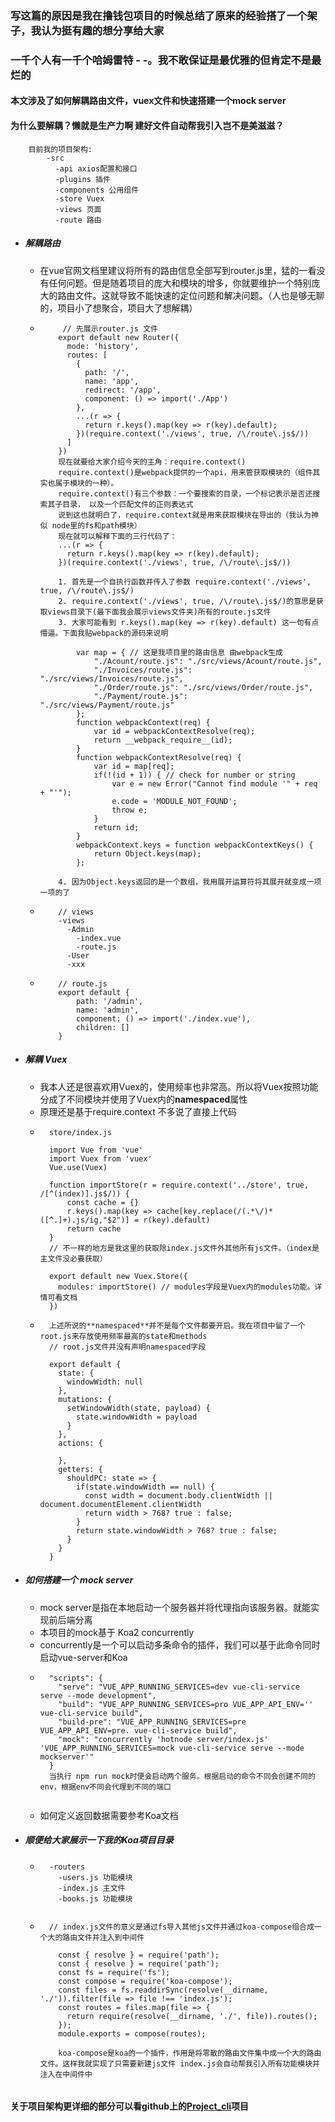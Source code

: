 ### 写这篇的原因是我在撸钱包项目的时候总结了原来的经验搭了一个架子，我认为挺有趣的想分享给大家
### 一千个人有一千个哈姆雷特 - -。我不敢保证是最优雅的但肯定不是最烂的
#### 本文涉及了如何解耦路由文件，vuex文件和快速搭建一个mock server
#### 为什么要解耦？懒就是生产力啊 建好文件自动帮我引入岂不是美滋滋？

```
    目前我的项目架构:
        -src
          -api axios配置和接口
          -plugins 插件
          -components 公用组件
          -store Vuex
          -views 页面
          -route 路由
```


- ##### 解耦路由
    - 在vue官网文档里建议将所有的路由信息全部写到router.js里，猛的一看没有任何问题。但是随着项目的庞大和模块的增多，你就要维护一个特别庞大的路由文件。这就导致不能快速的定位问题和解决问题。（人也是够无聊的，项目小了想聚合，项目大了想解耦）
    -   ```
             // 先展示router.js 文件
            export default new Router({
              mode: 'history',
              routes: [
                {
                  path: '/',
                  name: 'app',
                  redirect: '/app',
                  component: () => import('./App')
                },
                ...(r => {
                  return r.keys().map(key => r(key).default);
                })(require.context('./views', true, /\/route\.js$/))
              ]
            })
            现在就要给大家介绍今天的主角：require.context()
            require.context()是webpack提供的一个api，用来管获取模块的（组件其实也属于模块的一种）。
            require.context()有三个参数：一个要搜索的目录，一个标记表示是否还搜索其子目录， 以及一个匹配文件的正则表达式
            说到这也就明白了，require.context就是用来获取模块在导出的（我认为神似 node里的fs和path模块）
            现在就可以解释下面的三行代码了：
            ...(r => {
              return r.keys().map(key => r(key).default);
            })(require.context('./views', true, /\/route\.js$/))

            1. 首先是一个自执行函数并传入了参数 require.context('./views', true, /\/route\.js$/)
            2. require.context('./views', true, /\/route\.js$/)的意思是获取views目录下(最下面我会展示views文件夹)所有的route.js文件
            3. 大家可能看到 r.keys().map(key => r(key).default) 这一句有点懵逼。下面我贴webpack的源码来说明
            
                var map = { // 这是我项目里的路由信息 由webpack生成
                	"./Acount/route.js": "./src/views/Acount/route.js",
                	"./Invoices/route.js": "./src/views/Invoices/route.js",
                	"./Order/route.js": "./src/views/Order/route.js",
                	"./Payment/route.js": "./src/views/Payment/route.js"
                };
                function webpackContext(req) { 
                	var id = webpackContextResolve(req);
                	return __webpack_require__(id);
                }
                function webpackContextResolve(req) {
                	var id = map[req];
                	if(!(id + 1)) { // check for number or string
                		var e = new Error("Cannot find module '" + req + "'");
                		e.code = 'MODULE_NOT_FOUND';
                		throw e;
                	}
                	return id;
                }
                webpackContext.keys = function webpackContextKeys() {
                	return Object.keys(map);
                };
                
            4. 因为Object.keys返回的是一个数组，我用展开运算符将其展开就变成一项一项的了
        ```
    -   ```
            // views
            -views
              -Admin
                -index.vue
                -route.js
              -User
              -xxx
        ```
    -   ```
            // route.js
            export default {
                path: '/admin',
                name: 'admin',
                component: () => import('./index.vue'),
                children: []
            }
        ```
        
- ##### 解耦 Vuex
    - 我本人还是很喜欢用Vuex的，使用频率也非常高。所以将Vuex按照功能分成了不同模块并使用了Vuex内的**namespaced**属性
    - 原理还是基于require.context 不多说了直接上代码
    - ```
        store/index.js
        
        import Vue from 'vue'
        import Vuex from 'vuex'
        Vue.use(Vuex)
        
        function importStore(r = require.context('../store', true, /[^(index)].js$/)) {
        	const cache = {}
        	r.keys().map(key => cache[key.replace(/(.*\/)*([^.]+).js/ig,"$2")] = r(key).default)
        	return cache
        }
        // 不一样的地方是我这里的获取除index.js文件外其他所有js文件。（index是主文件没必要获取）
        
        export default new Vuex.Store({
          modules: importStore() // modules字段是Vuex内的modules功能。详情可看文档
        })
      ```
    - ```
        上述所说的**namespaced**并不是每个文件都要开启。我在项目中留了一个root.js来存放使用频率最高的state和methods
        // root.js文件并没有声明namespaced字段
        
        export default { 
          state: {
            windowWidth: null
          },
          mutations: {
            setWindowWidth(state, payload) {
              state.windowWidth = payload
            }
          },
          actions: {
            
          },
          getters: {
            shouldPC: state => {
              if(state.windowWidth == null) {
                const width = document.body.clientWidth || document.documentElement.clientWidth
                return width > 768? true : false;
              }
              return state.windowWidth > 768? true : false;
            }
          }
        }
      ```
- ##### 如何搭建一个 mock server
    - mock server是指在本地启动一个服务器并将代理指向该服务器。就能实现前后端分离
    - 本项目的mock基于 Koa2 concurrently
    - concurrently是一个可以启动多条命令的插件，我们可以基于此命令同时启动vue-server和Koa
    - ```
        "scripts": {
          "serve": "VUE_APP_RUNNING_SERVICES=dev vue-cli-service serve --mode development",
          "build": "VUE_APP_RUNNING_SERVICES=pro VUE_APP_API_ENV='' vue-cli-service build",
          "build-pre": "VUE_APP_RUNNING_SERVICES=pre VUE_APP_API_ENV=pre. vue-cli-service build",
          "mock": "concurrently 'hotnode server/index.js' 'VUE_APP_RUNNING_SERVICES=mock vue-cli-service serve --mode mockserver'"
        }
        当执行 npm run mock时便会启动两个服务。根据启动的命令不同会创建不同的env，根据env不同会代理到不同的端口
    
      ```
    - 如何定义返回数据需要参考Koa文档
    
- ##### 顺便给大家展示一下我的Koa项目目录
    - ```
        -routers
          -users.js 功能模块
          -index.js 主文件
          -books.js 功能模块
        
      ```
    - ```
        // index.js文件的意义是通过fs导入其他js文件并通过koa-compose组合成一个大的路由文件并注入到中间件
        
          const { resolve } = require('path');
          const { resolve } = require('path');
          const fs = require('fs');
          const compose = require('koa-compose');
          const files = fs.readdirSync(resolve(__dirname, './')).filter(file => file !== 'index.js');
          const routes = files.map(file => {
            return require(resolve(__dirname, './', file)).routes();
          });
          module.exports = compose(routes);
          
          koa-compose是koa的一个插件，作用是将零散的路由文件集中成一个大的路由文件。这样我就实现了只需要新建js文件 index.js会自动帮我引入所有功能模块并注入在中间件中
    ```
#### 关于项目架构更详细的部分可以看github上的[Project_cli](https://github.com/shen774411223d/project_cli)项目



